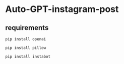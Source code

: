 # Auto-GPT-instagram-post

## requirements

    pip install openai

    pip install pillow

    pip install instabot

